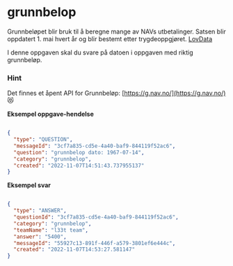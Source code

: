 # grunnbelop

Grunnbeløpet blir bruk til å beregne mange av NAVs utbetalinger. Satsen blir oppdatert 1. mai hvert år og blir bestemt
etter trygdeoppgjøret. [LovData](https://lovdata.no/dokument/SF/forskrift/2022-05-20-881)

I denne oppgaven skal du svare på datoen i oppgaven med riktig grunnbeløp.

### Hint

Det finnes et åpent API for Grunnbeløp: [https://g.nav.no/](https://g.nav.no/) 😻

**Eksempel oppgave-hendelse**

```json

{
  "type": "QUESTION",
  "messageId": "3cf7a835-cd5e-4a40-baf9-844119f52ac6",
  "question": "grunnbelop dato: 1967-07-14",
  "category": "grunnbelop",
  "created": "2022-11-07T14:51:43.737955137"
}

```

**Eksempel svar**

```json

{
  "type": "ANSWER",
  "questionId": "3cf7a835-cd5e-4a40-baf9-844119f52ac6",
  "category": "grunnbelop",
  "teamName": "l33t team",
  "answer": "5400",
  "messageId": "55927c13-891f-446f-a579-3801ef6e444c",
  "created": "2022-11-07T14:53:27.581147"
}

```
